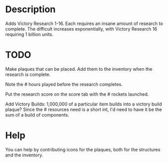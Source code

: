 # Description

Adds Victory Research 1-16. Each requires an insane amount of research to
complete. The difficult increases exponentially, with Victory Research 16
requiring 1 billion units.

# TODO

Make plaques that can be placed. Add them to the inventory when the research
is complete.

Note the # hours played before the research completes.

Put the research score on the score tab with the # rockets launched.

Add Victory Builds: 1,000,000 of a particular item builds into a victory build
plaque? Since the # resources need is a short int, I'd need to have it be the
sum of a build of components.

# Help

You can help by contributing icons for the plaques, both for the structures
and the inventory.
